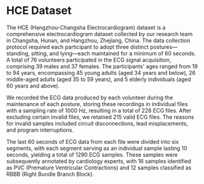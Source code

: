 # HCE Dataset

The HCE (Hangzhou-Changsha Electrocardiogram) dataset is a comprehensive electrocardiogram dataset collected by our research team in Changsha, Hunan, and Hangzhou, Zhejiang, China. The data collection protocol required each participant to adopt three distinct postures—standing, sitting, and lying—each maintained for a minimum of 60 seconds. A total of 76 volunteers participated in the ECG signal acquisition, comprising 39 males and 37 females. The participants' ages ranged from 19 to 94 years, encompassing 45 young adults (aged 34 years and below), 26 middle-aged adults (aged 35 to 59 years), and 5 elderly individuals (aged 60 years and above).

We recorded the ECG data produced by each volunteer during the maintenance of each posture, storing these recordings in individual files with a sampling rate of 1000 Hz, resulting in a total of 228 ECG files. After excluding certain invalid files, we retained 215 valid ECG files. The reasons for invalid samples included circuit disconnections, lead misplacements, and program interruptions.

The last 60 seconds of ECG data from each file were divided into six segments, with each segment serving as an individual sample lasting 10 seconds, yielding a total of 1290 ECG samples. These samples were subsequently annotated by cardiology experts, with 16 samples identified as PVC (Premature Ventricular Contractions) and 12 samples classified as RBBB (Right Bundle Branch Block).
